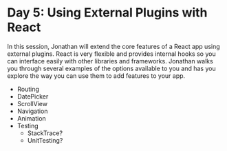 Day 5: Using External Plugins with React
====

In this session, Jonathan will extend the core features of a React app using external plugins. React is very flexible and provides internal hooks so you can interface easily with other libraries and frameworks. Jonathan walks you through several examples of the options available to you and has you explore the way you can use them to add features to your app.

* Routing
* DatePicker
* ScrollView
* Navigation
* Animation
* Testing
	* StackTrace?
	* UnitTesting?

